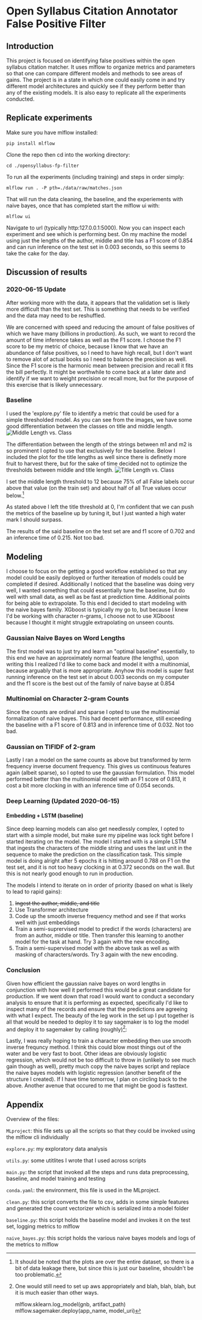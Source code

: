 # Open Syllabus Citation Annotator False Positive Filter

## Introduction
This project is focused on identifying false positives within the open syllabus citation matcher.  It uses mlflow to organize metrics and parameters so that one can compare different models and methods to see areas of gains.  The project is in a state in which one could easily come in and try different model architectures and quickly see if they perform better than any of the existing models.  It is also easy to replicate all the experiments conducted.

## Replicate experiments
Make sure you have mlflow installed:

    pip install mlflow

Clone the repo then cd into the working directory:

    cd ./opensyllabus-fp-filter 

To run all the experiments (including training) and steps in order simply:

    mlflow run . -P pth=./data/raw/matches.json

That will run the data cleaning, the baseline, and the experiements with naive bayes, once that has completed start the mlflow ui with:

    mlflow ui

Navigate to url (typically http:127.0.0.1:5000). Now you can inspect each experiment and see which is performing best.  On my machine the model using just the lengths of the author, middle and title has a F1 score of 0.854 and can run inference on the test set in 0.003 seconds, so this seems to take the cake for the day.

## Discussion of results
### 2020-06-15 Update
After working more with the data, it appears that the validation set is likely more difficult than the test set.  This is something that needs to be verified and the data may need to be reshuffled.

We are concerned with speed and reducing the amount of false positives of which we have many (billions in production).  As such, we want to record the amount of time inference takes as well as the F1 score.  I choose the F1 score to be my metric of choice, because I know that we have an abundance of false positives, so I need to have high recall, but I don't want to remove alot of actual books so I need to balance the precision as well.  Since the F1 score is the harmonic mean between precision and recall it fits the bill perfectly.  It might be worthwhile to come back at a later date and identify if we want to weight precision or recall more, but for the purpose of this exercise that is likely unnecessary.

### Baseline
I used the 'explore.py' file to identify a metric that could be used for a simple thresholded model.  As you can see from the images, we have some good differentiation between the classes on title and middle length.
![Middle Length vs. Class](/images/middle_len.png)

The differentiation  between the length of the strings between m1 and m2 is so prominent I opted to use that exclusively for the baseline.  Below I included the plot for the title lengths as well since there is definetly more fruit to harvest there, but for the sake of time decided not to optimize the thresholds between middle and title length.
![Title Length vs. Class](/images/title_len.png)

I set the middle length threshold to 12 because 75% of all False labels occur above that value (on the train set) and about half of all True values occur below.[^1]

[^1]: It should be noted that the plots are over the entire dataset, so there is a bit of data leakage there, but since this is just our baseline, shouldn't be too problematic.

As stated above I left the title threshold at 0, I'm confident that we can push the metrics of the baseline up by tuning it, but I just wanted a high water mark I should surpass.

The results of the said baseline on the test set are and f1 score of 0.702 and an inference time of 0.215.  Not too bad.


## Modeling
I choose to focus on the getting a good workflow established so that any model could be easily deployed or further itereation of models could be completed if desired.  Additionally I noticed that the baseline was doing very well, I wanted something that could essentially tune the baseline, but do well with small data, as well as be fast at prediction time.  Additional points for being able to extrapolate.  To this end I decided to start modeling with the naive bayes family.  XGboost is typically my go to, but because I knew I'd be working with character n-grams, I choose not to use XGboost because I thought it might struggle extrapolating on unseen counts.

### Gaussian Naive Bayes on Word Lengths
The first model was to just try and learn an "optimal baseline" essentially, to this end we have an approximately normal feature (the lengths), upon writing this I realized I'd like to come back and model it with a multinomial, because arguably that is more appropriate.  Anyhow this model is super fast running inference on the test set in about 0.003 seconds on my computer and the f1 score is the best out of the family of naive bayse at 0.854

### Multinomial on Character 2-gram Counts
Since the counts are ordinal and sparse I opted to use the multinomial formalization of naive bayes.  This had decent performance, still exceeding the baseline with a F1 score of 0.813 and in inference time of 0.032.  Not too bad.

### Gaussian on TIFIDF of 2-gram
Lastly I ran a model on the same counts as above but transformed by term frequency inverse document frequency.  This gives us continuous features again (albeit sparse), so I opted to use the gaussian formulation.  This model performed better than the multinomial model with an F1 score of 0.813, it cost a bit more clocking in with an inference time of 0.054 seconds.

### Deep Learning (Updated 2020-06-15)
#### Embedding + LSTM (baseline)
Since deep learning models can also get needlessly complex, I opted to start with a simple model, but make sure my pipeline was lock tight before I started iterating on the model.  The model I started with is a simple LSTM that ingests the characters of the middle string and uses the last unit in the sequence to make the prediction on the classification task.  This simple model is doing alright after 5 epochs it is hitting around 0.788 on F1 on the test set, and it is not too heavy clocking in at 0.372 seconds on the wall.  But this is not nearly good enough to run in production.

The models I intend to iterate on in order of priority (based on what is likely to lead to rapid gains):

1. ~~Ingest the author, middle, and title~~
2. Use Transformer architecture
3. Code up the smooth inverse frequency method and see if that works well with just embeddings
4. Train a semi-suprervised model to predict if the words (characters) are from an author, middle or title.  Then transfer this learning to another model for the task at hand.  Try 3 again with the new encoding.
4. Train a semi-supervised model with the above task as well as with masking of characters/words.  Try 3 again with the new encoding.

### Conclusion
Given how efficient the gaussian naive bayes on word lengths in conjunction with how well it performed this would be a great candidate for production.  If we went down that road I would want to conduct a secondary analysis to ensure that it is performing as expected, specifically I'd like to inspect many of the records and ensure that the predictions are agreeing with what I expect.  The beauty of the leg work in the set up I put together is all that would be needed to deploy it to say sagemaker is to log the model and deploy it to sagemaker by calling (roughly)[^2]:
[^2]: One would still need to set up aws appropriately and blah, blah, blah, but it is much easier than other ways.

    mlflow.sklearn.log_model(gnb, artifact_path)
    mlflow.sagemaker.deploy(app_name, model_uri)


Lastly, I was really hoping to train a character embedding then use smooth inverse frequncy method.  I think this could blow most things out of the water and be very fast to boot.  Other ideas are obviously logistic regression, which would not be too difficult to throw in (unlikely to see much gain though as well), pretty much copy the naive bayes script and replace the naive bayes models with logistic regression (another benefit of the structure I created).  If I have time tomorrow, I plan on circling back to the above.  Another avenue that occured to me that might be good is fasttext.  


## Appendix
Overview of the files:

`MLproject`: this file sets up all the scripts so that they could be invoked using the mlflow cli individually

`explore.py`: my exploratory data analysis

`utils.py`: some utitlites I wrote that I used across scripts

`main.py`: the script that invoked all the steps and runs data preprocessing, baseline, and model training and testing

`conda.yaml`: the environment, this file is used in the MLproject.

`clean.py`: this script converts the file to csv, adds in some simple features and generated the count vectorizer which is serialized into a model folder

`baseline.py`: this script holds the baseline model and invokes it on the test set, logging metrics to mlflow

`naive_bayes.py`: this script holds the various naive bayes models and logs of the metrics to mlflow